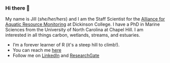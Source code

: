 ### Hi there 👋

My name is Jill (*she/her/hers*) and I am the Staff Scientist for the [Alliance for Aquatic Resource Monitoring](dickinson.edu/allarm) at Dickinson College. I have a PhD in Marine Sciences from the University of North Carolina at Chapel Hill. I am interested in all things carbon, wetlands, streams, and estuaries. 

- I’m a forever learner of R (it's a steep hill to climb!).
- You can reach me [here](mailto:arriolaj@dickinson.edu) 
- Follow me on [LinkedIn](www.linkedin.com/in/jill-arriola/) and [ResearchGate](www.researchgate.net/profile/Jill-Arriola)

<!--
**jmarriola/jmarriola** is a ✨ _special_ ✨ repository because its `README.md` (this file) appears on your GitHub profile.

Here are some ideas to get you started:

- 🔭 I’m currently working on ...
- 🌱 I’m currently learning ...
- 👯 I’m looking to collaborate on ...
- 🤔 I’m looking for help with ...
- 💬 Ask me about ...
- 📫 How to reach me: ...
- 😄 Pronouns: ...
- ⚡ Fun fact: ...
-->
